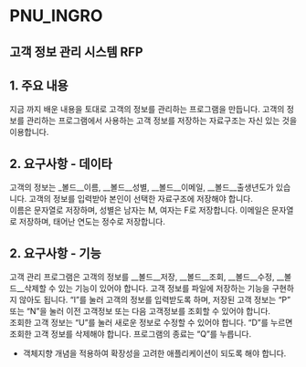 # PNU_INGRO
## 고객 정보 관리 시스템 RFP

## 1. 주요 내용
지금 까지 배운 내용을 토대로 고객의 정보를 관리하는 프로그램을 만듭니다.
고객의 정보를 관리하는 프로그램에서 사용하는 고객 정보를 저장하는 자료구조는 자신 있는 것을 이용합니다.

## 2. 요구사항 - 데이타
고객의 정보는 _볼드__이름, __볼드__성별, __볼드__이메일, __볼드__출생년도가 있습니다. 
고객의 정보를 입력받아 본인이 선택한 자료구조에 저장해야  합니다.  
이름은  문자열로  저장하며, 
성별은  남자는  M,  여자는 F로 저장합니다.
이메일은 문자열로 저장하며, 태어난 연도는 정수로 저장합니다.

## 2. 요구사항 - 기능
고객 관리 프로그램은 고객의 정보를 __볼드__저장, __볼드__조회, __볼드__수정, __볼드__삭제할 수 있는 
기능이  있어야 합니다. 
고객 정보를 파일에 저장하는 기능을 구현하지 않아도 됩니다.
“I”를 눌러 고객의 정보를 입력받도록 하며, 저장된 고객 정보는 “P” 또는 “N”을 눌러 
이전 고객정보 또는 다음 고객정보를 조회할 수 있어야  합니다.  
조회한 고객 정보는 “U”를 눌러 새로운 정보로 수정할 수  있어야  합니다. 
“D”를 누르면 조회한 고객 정보를 삭제해야 합니다. 프로그램의 종료는 “Q”를 누릅니다.

* 객체지향 개념을 적용하여 확장성을 고려한 애플리케이션이 되도록 해야 합니다.
